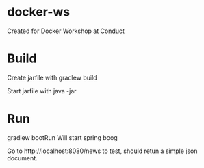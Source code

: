 # docker-ws
Created for Docker Workshop at Conduct

# Build
Create jarfile with
gradlew build 

Start jarfile with java -jar <file in build dir>

# Run
gradlew bootRun
Will start spring boog

Go to http://localhost:8080/news to test, should retun a simple json document.
